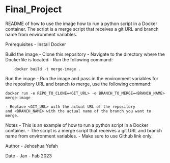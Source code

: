 # Final_Project
README of how to use the image
how to run a python script in a Docker container. 
The script is a merge script that receives a git URL 
and branch name from environment variables.

Prerequisites
    - Install Docker

Build the image
    - Clone this repository
    - Navigate to the directory where the Dockerfile is located
    - Run the following command:

        docker build -t merge-image .

Run the image
    - Run the image and pass in the environment variables 
    for the repository URL and branch to merge, use the following command:

    docker run -e REPO_TO_CLONE=<GIT_URL> -e BRANCH_TO_MERGE=<BRANCH_NAME> merge-image

    - Replace <GIT_URL> with the actual URL of the repository 
    and <BRANCH_NAME> with the actual name of the branch you want to merge.

Notes
    - This is an example of how to run a python script in a Docker container.
    - The script is a merge script that receives a git URL 
    and branch name from environment variables.
    - Make sure to use Github link only.

Author
    - Jehoshua Yefah
   

Date
    - Jan - Fab 2023